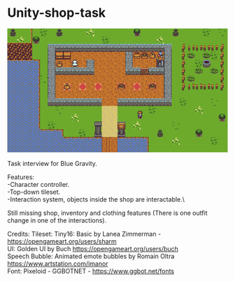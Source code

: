 # Unity-shop-task
![screenshot](https://github.com/Joseto58/Unity-shop-task/blob/c00c8dd69a293761d6cf177613a9e406974d0479/Executable/Github_picture.png)

Task interview for Blue Gravity. 

Features:\
-Character controller.\
-Top-down tileset.\
-Interaction system, objects inside the shop are interactable.\

Still missing shop, inventory and clothing features (There is one outfit change in one of the interactions).


Credits:
Tileset: Tiny16: Basic by Lanea Zimmerman - https://opengameart.org/users/sharm \
UI: Golden UI by Buch https://opengameart.org/users/buch \
Speech Bubble: Animated emote bubbles by Romain Oltra https://www.artstation.com/imanor \
Font: Pixeloid - GGBOTNET - https://www.ggbot.net/fonts 
